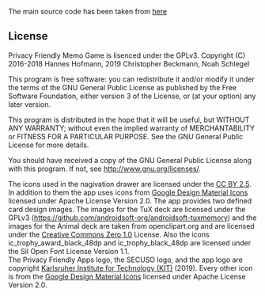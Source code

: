 The main source code has been taken from [here](https://github.com/SecUSo/privacy-friendly-memo-game)


## License

Privacy Friendly Memo Game is lisenced under the GPLv3. Copyright (C) 2016-2018 Hannes Hofmann, 2019 Christopher Beckmann, Noah Schlegel

This program is free software: you can redistribute it and/or modify
it under the terms of the GNU General Public License as published by
the Free Software Foundation, either version 3 of the License, or
(at your option) any later version.

This program is distributed in the hope that it will be useful,
but WITHOUT ANY WARRANTY; without even the implied warranty of
MERCHANTABILITY or FITNESS FOR A PARTICULAR PURPOSE.  See the
GNU General Public License for more details.

You should have received a copy of the GNU General Public License
along with this program. If not, see <http://www.gnu.org/licenses/>.

The icons used in the nagivation drawer are licensed under the [CC BY 2.5](http://creativecommons.org/licenses/by/2.5/). In addition to them the app uses icons from [Google Design Material Icons](https://material.io/icons/) licensed under Apache License Version 2.0.
The app provides two defined card design images. The images for the TuX deck are licensed under the GPLv3 (https://github.com/androidsoft-org/androidsoft-tuxmemory) and the images for the Animal deck are taken from openclipart.org and are licensed under the [Creative Commons Zero 1.0](https://openclipart.org/share) License. Also the icons ic_trophy_award_black_48dp and ic_trophy_black_48dp are licensed under the Sil Open Font License Version 1.1.
<br />
The Privacy Friendly Apps logo, the SECUSO logo, and the app logo are copyright [Karlsruher Institute for Technology (KIT)](https://www.kit.edu) (2019). Every other icon is from the [Google Design Material Icons](https://material.io/resources/icons/?style=baseline) licensed under Apache License Version 2.0.
